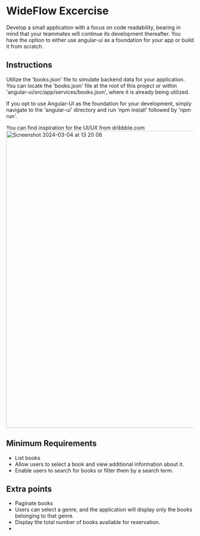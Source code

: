 # WideFlow Excercise

Develop a small application with a focus on code readability, bearing in mind that your teammates will continue its development thereafter. You have the option to either use angular-ui as a foundation for your app or build it from scratch.

## Instructions

Utilize the 'books.json' file to simulate backend data for your application. You can locate the 'books.json' file at the root of this project or within 'angular-ui/src/app/services/books.json', where it is already being utilized.

If you opt to use Angular-UI as the foundation for your development, simply navigate to the 'angular-ui' directory and run 'npm install' followed by 'npm run'.

You can find inspiration for the UI/UX from dribbble.com
<img width="800" alt="Screenshot 2024-03-04 at 13 20 06" src="https://github.com/ChristianKatka/excercise/assets/42738047/11d7e554-8030-4b02-9826-79a7947e3688">


## Minimum Requirements

- List books
- Allow users to select a book and view additional information about it.
- Enable users to search for books or filter them by a search term.

## Extra points

- Paginate books
- Users can select a genre, and the application will display only the books belonging to that genre.
- Display the total number of books available for reservation.
-
